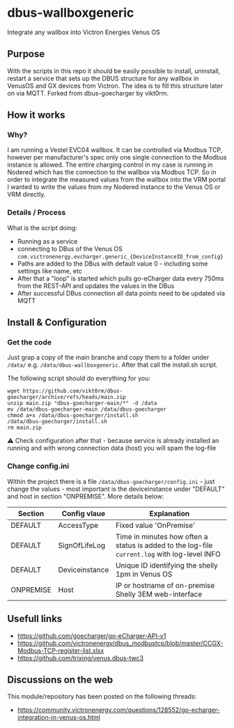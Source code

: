 # dbus-wallboxgeneric
Integrate any wallbox into Victron Energies Venus OS

## Purpose
With the scripts in this repo it should be easily possible to install, uninstall, restart a service that sets up the DBUS structure for any wallbox in VenusOS and GX devices from Victron.
The idea is to fill this structure later on via MQTT.
Forked from dbus-goecharger by vikt0rm.


## How it works
### Why? ###
I am running a Vestel EVC04 wallbox. It can be controlled via Modbus TCP, however per manufacturer's spec only one single connection to the Modbus instance is allowed.
The entire charging control in my case is running in Nodered which has the connection to the wallbox via Modbus TCP.
So in order to integrate the measured values from the wallbox into the VRM portal I wanted to write the values from my Nodered instance to the Venus OS or VRM directly.

### Details / Process
What is the script doing:
- Running as a service
- connecting to DBus of the Venus OS `com.victronenergy.evcharger.generic_{DeviceInstanceID_from_config}`
- Paths are added to the DBus with default value 0 - including some settings like name, etc
- After that a "loop" is started which pulls go-eCharger data every 750ms from the REST-API and updates the values in the DBus
- After successful DBus connection all data points need to be updated via MQTT

## Install & Configuration
### Get the code
Just grap a copy of the main branche and copy them to a folder under `/data/` e.g. `/data/dbus-wallboxgeneric`.
After that call the install.sh script.

The following script should do everything for you:
```
wget https://github.com/vikt0rm/dbus-goecharger/archive/refs/heads/main.zip
unzip main.zip "dbus-goecharger-main/*" -d /data
mv /data/dbus-goecharger-main /data/dbus-goecharger
chmod a+x /data/dbus-goecharger/install.sh
/data/dbus-goecharger/install.sh
rm main.zip
```
⚠️ Check configuration after that - because service is already installed an running and with wrong connection data (host) you will spam the log-file

### Change config.ini
Within the project there is a file `/data/dbus-goecharger/config.ini` - just change the values - most important is the deviceinstance under "DEFAULT" and host in section "ONPREMISE". More details below:

| Section  | Config vlaue | Explanation |
| ------------- | ------------- | ------------- |
| DEFAULT  | AccessType | Fixed value 'OnPremise' |
| DEFAULT  | SignOfLifeLog  | Time in minutes how often a status is added to the log-file `current.log` with log-level INFO |
| DEFAULT  | Deviceinstance | Unique ID identifying the shelly 1pm in Venus OS |
| ONPREMISE  | Host | IP or hostname of on-premise Shelly 3EM web-interface |


## Usefull links
- https://github.com/goecharger/go-eCharger-API-v1
- https://github.com/victronenergy/dbus_modbustcp/blob/master/CCGX-Modbus-TCP-register-list.xlsx
- https://github.com/trixing/venus.dbus-twc3

## Discussions on the web
This module/repository has been posted on the following threads:
- https://community.victronenergy.com/questions/128552/go-echarger-integration-in-venus-os.html
